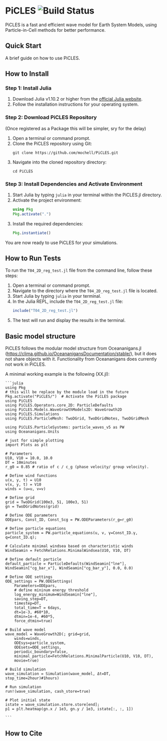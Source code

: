 # PiCLES ![Build Status](https://github.com/mochell/PiCLES.jl/actions/workflows/CI.yml/badge.svg?branch=main)
PiCLES is a fast and efficient wave model for Earth System Models, using Particle-in-Cell methods for better performance.

## Quick Start
A brief guide on how to use PiCLES.

## How to Install

### Step 1: Install Julia
1. Download Julia v1.10.2 or higher from the [official Julia website](https://julialang.org/downloads/).
2. Follow the installation instructions for your operating system.

### Step 2: Download PiCLES Repository

(Once registered as a Package this will be simpler, sry for the delay)

1. Open a terminal or command prompt.
2. Clone the PiCLES repository using Git:
   ```
   git clone https://github.com/mochell/PiCLES.git
   ```
3. Navigate into the cloned repository directory:
   ```
   cd PiCLES
   ```

### Step 3: Install Dependencies and Activate Environment
1. Start Julia by typing `julia` in your terminal within the PiCLES.jl directory.
2. Activate the project environment:
   ```julia
   using Pkg
   Pkg.activate(".")
   ```
3. Install the required dependencies:
   ```julia
   Pkg.instantiate()
   ```

You are now ready to use PiCLES for your simulations.

## How to Run Tests
To run the `T04_2D_reg_test.jl` file from the command line, follow these steps:

1. Open a terminal or command prompt.
2. Navigate to the directory where the `T04_2D_reg_test.jl` file is located.
3. Start Julia by typing `julia` in your terminal.
4. In the Julia REPL, include the `T04_2D_reg_test.jl` file:
    ```julia
    include("T04_2D_reg_test.jl")
    ```
5. The test will run and display the results in the terminal.

## Basic model structure
PiCLES follows the modular model structure from Oceananigans.jl (https://clima.github.io/OceananigansDocumentation/stable/), but it does not share objects with it. Functionality from Oceananigans does currently not work in PiCLES.

A minimal working example is the following (XX.jl):

    ```julia
    using Pkg
    # this will be replace by the module load in the future
    Pkg.activate("PiCLES/")  # Activate the PiCLES package 
    using PiCLES
    using PiCLES.Operators.core_2D: ParticleDefaults
    using PiCLES.Models.WaveGrowthModels2D: WaveGrowth2D
    using PiCLES.Simulations
    using PiCLES.ParticleMesh: TwoDGrid, TwoDGridNotes, TwoDGridMesh

    using PiCLES.ParticleSystems: particle_waves_v5 as PW
    using Oceananigans.Units

    # just for simple plotting
    import Plots as plt

    # Parameters
    U10, V10 = 10.0, 10.0
    DT = 10minutes
    r_g0 = 0.85 # ratio of c / c_g (phase velocity/ group velocity).

    # Define wind functions
    u(x, y, t) = U10
    v(x, y, t) = V10
    winds = (u=u, v=v)

    # Define grid
    grid = TwoDGrid(100e3, 51, 100e3, 51)
    gn = TwoDGridNotes(grid)

    # Define ODE parameters
    ODEpars, Const_ID, Const_Scg = PW.ODEParameters(r_g=r_g0)

    # Define particle equations
    particle_system = PW.particle_equations(u, v, γ=Const_ID.γ, q=Const_ID.q);

    # Calculate minimal windsea based on characteristic winds
    WindSeamin = FetchRelations.MinimalWindsea(U10, V10, DT)

    # Define default particle
    default_particle = ParticleDefaults(WindSeamin["lne"], WindSeamin["cg_bar_x"], WindSeamin["cg_bar_y"], 0.0, 0.0)

    # Define ODE settings
    ODE_settings = PW.ODESettings(
        Parameters=ODEpars,
        # define mininum energy threshold
        log_energy_minimum=WindSeamin["lne"],
        saving_step=DT,
        timestep=DT,
        total_time=T = 6days,
        dt=1e-3, #60*10, 
        dtmin=1e-4, #60*5, 
        force_dtmin=true)

    # Build wave model
    wave_model = WaveGrowth2D(; grid=grid,
        winds=winds,
        ODEsys=particle_system,
        ODEsets=ODE_settings,
        periodic_boundary=false,
        minimal_particle=FetchRelations.MinimalParticle(U10, V10, DT),
        movie=true)

    # Build simulation
    wave_simulation = Simulation(wave_model, Δt=DT, stop_time=2hour)#1hours)

    # Run simulation
    run!(wave_simulation, cash_store=true)

    # Plot initial state
    istate = wave_simulation.store.store[end];
    p1 = plt.heatmap(gn.x / 1e3, gn.y / 1e3, istate[:, :, 1])

    ```

## How to Cite

